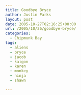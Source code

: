 ```yaml
---
title: Goodbye Bryce
author: Justin Parks
layout: post
date: 2005-10-27T02:16:25+00:00
url: /2005/10/26/goodbye-bryce/
categories:
  - Chipmunk Bay
tags:
  - aliens
  - bryce
  - jacob
  - kaigon
  - karen
  - monkey
  - ninja
  - shawn

---
```

